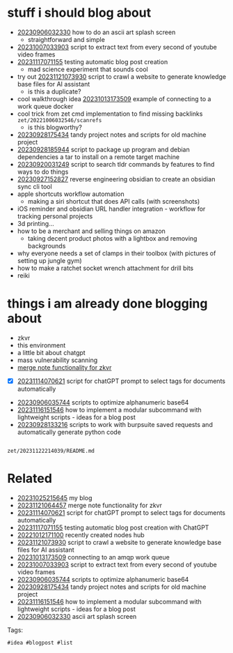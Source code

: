 # stuff i should blog about

- [20230906032330](/zet/20230906032330/README.md) how to do an ascii art splash screen
  - straightforward and simple
- [20231007033903](/zet/20231007033903/README.md) script to extract text from every second of youtube video frames
- [20231117071155](/zet/20231117071155/README.md) testing automatic blog post creation
  - mad science experiment that sounds cool
- try out [20231121073930](/zet/20231121073930/README.md) script to crawl a website to generate knowledge base files for AI assistant
  - is this a duplicate?
- cool walkthrough idea [20231013173509](/zet/20231013173509/README.md) example of connecting to a work queue docker
- cool trick from zet cmd implementation to find missing backlinks `zet/20221006032546/scanrefs`
  - is this blogworthy?
- [20230928175434](/zet/20230928175434/README.md) tandy project notes and scripts for old machine project
- [20230928185944](/zet/20230928185944/README.md) script to package up program and debian dependencies a tar to install on a remote target machine
- [20230920031249](/zet/20230920031249/README.md) script to search tldr commands by features to find ways to do things
- [20230927152827](/zet/20230927152827/README.md) reverse engineering obsidian to create an obsidian sync cli tool
- apple shortcuts workflow automation
  - making a siri shortcut that does API calls (with screenshots)
- iOS reminder and obsidian URL handler integration - workflow for tracking personal projects
- 3d printing...
- how to be a merchant and selling things on amazon
  - taking decent product photos with a lightbox and removing backgrounds
- why everyone needs a set of clamps in their toolbox (with pictures of setting up jungle gym)
- how to make a ratchet socket wrench attachment for drill bits
- reiki


# things i am already done blogging about
- zkvr
- this environment
- a little bit about chatgpt
- mass vulnerability scanning
- [merge note functionality for zkvr](/zet/20231121064457/README.md)
- [x] [20231114070621](/zet/20231114070621/README.md) script for chatGPT prompt to select tags for documents automatically
- [20230906035744](/zet/20230906035744/README.md) scripts to optimize alphanumeric base64
- [20231116151546](/zet/20231116151546/README.md) how to implement a modular subcommand with lightweight scripts - ideas for a blog post
- [20230928133216](/zet/20230928133216/README.md) scripts to work with burpsuite saved requests and automatically generate python code

```
```

` zet/20231122214039/README.md `

# Related

- [20231025215645](/zet/20231025215645/README.md) my blog
- [20231121064457](/zet/20231121064457/README.md) merge note functionality for zkvr
- [20231114070621](/zet/20231114070621/README.md) script for chatGPT prompt to select tags for documents automatically
- [20231117071155](/zet/20231117071155/README.md) testing automatic blog post creation with ChatGPT
- [20221012171100](/zet/20221012171100/README.md) recently created nodes hub
- [20231121073930](/zet/20231121073930/README.md) script to crawl a website to generate knowledge base files for AI assistant
- [20231013173509](/zet/20231013173509/README.md) connecting to an amqp work queue
- [20231007033903](/zet/20231007033903/README.md) script to extract text from every second of youtube video frames
- [20230906035744](/zet/20230906035744/README.md) scripts to optimize alphanumeric base64
- [20230928175434](/zet/20230928175434/README.md) tandy project notes and scripts for old machine project
- [20231116151546](/zet/20231116151546/README.md) how to implement a modular subcommand with lightweight scripts - ideas for a blog post
- [20230906032330](/zet/20230906032330/README.md) ascii art splash screen

Tags:

    #idea #blogpost #list
